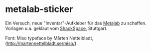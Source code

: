 metalab-sticker
===============

Ein Versuch, neue "Inventar"-Aufkleber für das [Metalab](www.metalab.at) zu schaffen. Vorlagen u.a. geklaut vom [ShackSpace](www.shackspace.de), Stuttgart.

Font: Miso typeface by Mårten Nettelbladt, (http://martennettelbladt.se/miso/)
